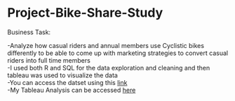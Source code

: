 # Project-Bike-Share-Study
Business Task:  

-Analyze how casual riders and annual members use Cyclistic bikes differently to be able to come up with marketing strategies to convert casual riders into full time members  
-I used both R and SQL for the data exploration and cleaning and then tableau was used to visualize the data  
-You can access the datset using this [link](https://divvy-tripdata.s3.amazonaws.com/index.html)  
-My Tableau Analysis can be accessed [here](https://public.tableau.com/views/CAPS1_16785833858850/Dashboard1?:language=en-US&:display_count=n&:origin=viz_share_link)
